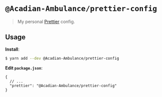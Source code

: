 # `@Acadian-Ambulance/prettier-config`

> My personal [Prettier](https://prettier.io) config.

## Usage

**Install**:

```bash
$ yarn add --dev @Acadian-Ambulance/prettier-config
```

**Edit `package.json`**:

```jsonc
{
  // ...
  "prettier": "@Acadian-Ambulance/prettier-config"
}
```
